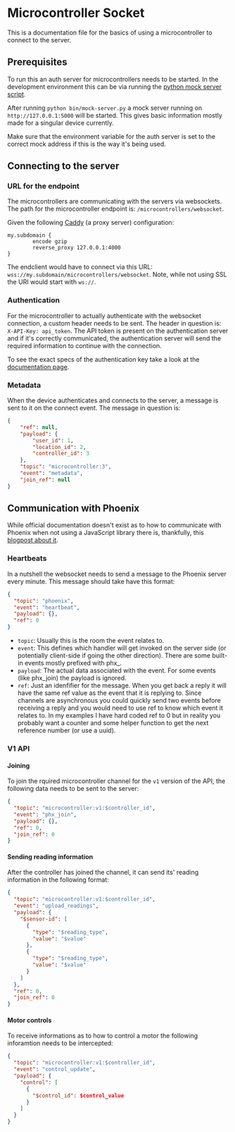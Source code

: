 # Microcontroller Socket

This is a documentation file for the basics of using a microcontroller to connect to the server.

## Prerequisites

To run this an auth server for microcontrollers needs to be started. In the development environment this can be via running the [python mock server script](bin/mock-server.py).

After running `python bin/mock-server.py` a mock server running on `http://127.0.0.1:5000` will be started. This gives basic information mostly made for a singular device currently.

Make sure that the environment variable for the auth server is set to the correct mock address if this is the way it's being used.

## Connecting to the server

### URL for the endpoint

The microcontrollers are communicating with the servers via websockets. The path for the microcontroller endpoint is: `/microcontrollers/websocket`.

Given the following [Caddy](https://caddyserver.com/) (a proxy server) configuration:

```caddy
my.subdomain {
        encode gzip
        reverse_proxy 127.0.0.1:4000
}
```

The endclient would have to connect via this URL: `wss://my.subdomain/microcontrollers/websocket`. Note, while not using SSL the URI would start with `ws://`.

### Authentication

For the microcontroller to actually authenticate with the websocket connection, a custom header needs to be sent. The header in question is: `X-API-Key: api_token`. The API token is present on the authentication server and if it's correctly communicated, the authentication server will send the required information to continue with the connection.

To see the exact specs of the authentication key take a look at the [documentation page](https://microcontroller-server.armor.quest/MicrocontrollerServerWeb.MicrocontrollerSocket.html#api_token_regex/1).

### Metadata

When the device authenticates and connects to the server, a message is sent to it on the connect event. The message in question is:

```json
{
    "ref": null,
    "payload": {
        "user_id": 1,
        "location_id": 2,
        "controller_id": 3
    },
    "topic": "microcontroller:3",
    "event": "metadata",
    "join_ref": null
}
```

## Communication with Phoenix

While official documentation doesn't exist as to how to communicate with Phoenix when not using a JavaScript library there is, thankfully, this [blogpost about it](https://web.archive.org/web/20230530183618/http://graemehill.ca/websocket-clients-and-phoenix-channels/).

### Heartbeats

In a nutshell the websocket needs to send a message to the Phoenix server every minute. This message should take have this format:

```json
{
  "topic": "phoenix",
  "event": "heartbeat",
  "payload": {},
  "ref": 0
}
```


* `topic`: Usually this is the room the event relates to.
* `event`: This defines which handler will get invoked on the server side (or potentially client-side if going the other direction). There are some built-in events mostly prefixed with phx_.
* `payload`: The actual data associated with the event. For some events (like phx_join) the payload is ignored.
* `ref`: Just an idenfifier for the message. When you get back a reply it will have the same ref value as the event that it is replying to. Since channels are asynchronous you could quickly send two events before receiving a reply and you would need to use ref to know which event it relates to. In my examples I have hard coded ref to 0 but in reality you probably want a counter and some helper function to get the next reference number (or use a uuid).`
`

### V1 API

#### Joining

To join the rquired microcontroller channel for the `v1` version of the API, the following data needs to be sent to the server:

```json
{
  "topic": "microcontroller:v1:$controller_id",
  "event": "phx_join",
  "payload": {},
  "ref": 0,
  "join_ref": 0
}
```

#### Sending reading information

After the controller has joined the channel, it can send its' reading information in the following format:

```json
{
  "topic": "microcontroller:v1:$controller_id",
  "event": "upload_readings",
  "payload": {
    "$sensor-id": [
      {
        "type": "$reading_type",
        "value": "$value"
      },
      {
        "type": "$reading_type",
        "value": "$value"
      }
    ]
  },
  "ref": 0,
  "join_ref": 0
}
```

#### Motor controls

To receive informations as to how to control a motor the following inforamtion needs to be intercepted:


```json
{
  "topic": "microcontroller:v1:$controller_id",
  "event": "control_update",
  "payload": {
    "control": [
      {
        "$control_id": $control_value
      }
    ]
  }
}
```

